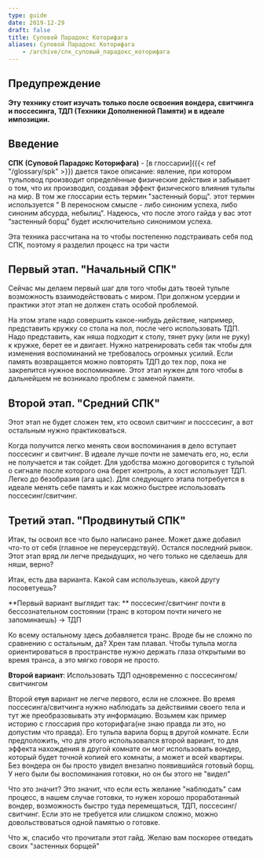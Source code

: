 ```yaml
---
type: guide
date: 2019-12-29
draft: false
title: Суповой Парадокс Которифага
aliases: Суповой Парадокс Которифага
    - /archive/спк_суповый_парадокс_которифага
---
```

## Предупреждение
__Эту технику стоит изучать только после освоения вондера, свитчинга и поссесинга, ТДП (Техники Дополненной Памяти) и в идеале импозиции.__

## Введение
**СПК (Суповой Парадокс Которифага)** - [в глоссарии]({{< ref "/glossary/spk" >}}) дается такое описание: явление, при котором тульповод производит определённые физические действия и забывает о том, что их производил, создавая эффект физического влияния тульпы на мир. В том же глоссарии есть термин "застенный борщ". этот термин используется " В переносном смысле - либо синоним успеха, либо синоним абсурда, небылиц". Надеюсь, что после этого гайда у вас этот “застенный борщ” будет исключительно синонимом успеха.

Эта техника рассчитана на то чтобы постепенно подстраивать себя под СПК, поэтому я разделил процесс на три части

## Первый этап. "Начальный СПК"
Сейчас мы делаем первый шаг для того чтобы дать твоей тульпе возможность взаимодействовать с миром. При должном усердии и практики этот этап не должен стать особой проблемой.

На этом этапе надо совершить какое-нибудь действие, например, представить кружку со стола на пол, после чего использовать ТДП. Надо представить, как няша подходит к столу, тянет руку (или не руку) к кружке, берет ее и двигает. Нужно натренировать себя так чтобы для изменения воспоминаний не требовалось огромных усилий. Если память возвращается можно повторять ТДП до тех пор, пока не закрепится нужное воспоминание. Этот этап нужен для того чтобы в дальнейшем не возникало проблем с заменой памяти.

## Второй этап. "Средний СПК"
Этот этап не будет сложен тем, кто освоил свитчинг и посссесинг, а вот остальным нужно практиковаться.

Когда получится легко менять свои воспоминания в дело вступает поссесинг и свитчинг. В идеале лучше почти не замечать его, но, если не получается и так сойдет. Для удобства можно договорится с тульпой о сигнале после которого она берет контроль, а хост использует ТДП. Легко до безобразия (ага щас). Для следующего этапа потребуется в идеале менять себе память и как можно быстрее использовать поссесинг/свитчинг.

## Третий этап. "Продвинутый СПК"
Итак, ты освоил все что было написано ранее. Может даже добавил что-то от себя (главное не переусердствуй). Остался последний рывок. Этот этап вряд ли легче предыдущих, но чего только не сделаешь для няши, верно?

Итак, есть два варианта. Какой сам используешь, какой другу посоветуешь?

**Первый вариант выглядит так: ** поссесинг/свитчинг почти в бессознательном состоянии (транс в котором почти ничего не запоминаешь) -> ТДП

Ко всему остальному здесь добавляется транс. Вроде бы не сложно по сравнению с остальным, да? Хрен там плавал. Чтобы тульпа могла ориентироваться в пространстве нужно держать глаза открытыми во время транса, а это мягко говоря не просто.

**Второй вариант**: Использовать ТДП одновременно с поссесингом/свитчингом

Второй <del>стул</del> вариант не легче первого, если не сложнее. Во время поссесинга/свитчинга нужно наблюдать за действиями своего тела и тут же преобразовывать эту информацию. Возьмем как пример историю с глоссария про которифага(не знаю правда ли это, но допустим что правда). Его тульпа варила борщ в другой комнате. Если предположить, что для этого использовался второй вариант, то для эффекта нахождения в другой комнате он мог использовать вондер, который будет точной копией его комнаты, а может и всей квартиры. Без вондера он бы просто увидел внезапно появившийся готовый борщ. У него были бы воспоминания готовки, но он бы этого не "видел"

Что это значит? Это значит, что если есть желание "наблюдать" сам процесс, в нашем случае готовки, то нужен хорошо проработанный вондер, возможность быстро туда перемещаться, ТДП, поссесинг/свитчинг. Если это не требуется или слишком сложно, можно довольствоваться одной памятью о готовке.




Что ж, спасибо что прочитали этот гайд. Желаю вам поскорее отведать своих "застенных борщей"
